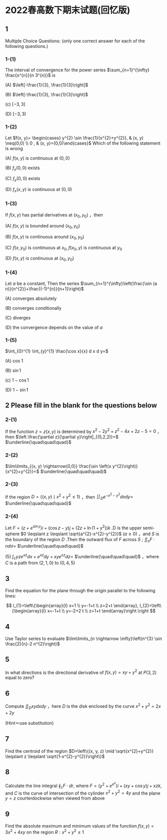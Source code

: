# 2022春高数下期末试题(回忆版)

## 1

Multiple Choice Questions: (only one correct answer for each of the following questions.)

### 1-(1)

The interval of convergence for the power series $\sum_{n=1}^{\infty} \frac{x^{n}}{n 3^{n}}$ is

(A) $\left[-\frac{1}{3}, \frac{1}{3}\right]$

(B) $\left[-\frac{1}{3}, \frac{1}{3}\right)$

(c) $[-3,3]$

(D) $[-3,3)$

### 1-(2)

Let $f(x, y)= \begin{cases} y^{2} \sin \frac{1}{x^{2}+y^{2}},  & (x, y) \neq(0,0) \\ 0 , &  (x, y)=(0,0)\end{cases}$ Which of the following statement is wrong

(A) $f(x, y)$ is continuous at $(0,0)$

(B) $f_{x}(0,0)$ exists

(C) $f_{y}(0,0)$ exists

(D) $f_{x}(x, y)$ is continuous at $(0,0)$

### 1-(3)

If $f(x, y)$ has partial derivatives at $\left(x_{0}, y_{0}\right)$ ，then

(A) $f(x, y)$ is bounded around $\left(x_{0}, y_{0}\right)$

(B) $f(x, y)$ is continuous around $\left(x_{0}, y_{0}\right)$

(C) $f\left(x, y_{0}\right)$ is continuous at $x_{0}, f\left(x_{0}, y\right)$ is continuous at $y_{0}$

(D) $f(x, y)$ is continuous at $\left(x_{0}, y_{0}\right)$

### 1-(4)

Let $a$ be a constant, Then the series $\sum_{n=1}^{\infty}\left(\frac{\sin (a n)}{n^{2}}+\frac{(-1)^{n}}{n+1}\right)$

(A) converges absolutely

(B) converges conditionally

(C) diverges

(D) the convergence depends on the value of $a$

### 1-(5)

$\int_{0}^{1} \int_{y}^{1} \frac{\cos x}{x} d x d y=$

(A) cos 1

(B)  $\sin 1$

(c)  $1-\cos 1$

(D)  $1-\sin 1$

## 2 Please fill in the blank for the questions below

### 2-(1)

If the function $z = z(x, y)$ is determined by $x^{2}-2 y^{2}+z^{2}-4 x+2 z-5=0$ ，then $\left.\frac{\partial z}{\partial y}\right|_{(5,2,2)}=$ $\underline{\quad\quad\quad}$

### 2-(2)

$\lim\limits_{(x, y) \rightarrow(0,0)} \frac{\sin \left(x y^{2}\right)}{x^{2}+y^{2}}=$ $\underline{\quad\quad\quad}$

### 2-(3)

If the region $D=\left\{(x, y) \mid x^{2}+y^{2} \leq 1\right\}$ ，then $\iint_{D} e^{-x^{2}-y^{2}} d x d y=$ $\underline{\quad\quad\quad}$

### 2-(4)

Let $F=\left(z+e^{\sin y}\right) i+(\cos z-y) j+\left(2 z+\ln \left(1+y^{2}\right)\right) k$ .D is the upper semi-sphere $0 \leqslant z \leqslant \sqrt{a^{2}-x^{2}-y^{2}}$ $(a \geq 0)$ ，and $S$ is the boundary of the region $D$ .Then the outward flux of $F$ across $S$ ; $\iint_{s} F \cdot n d \sigma=$ $\underline{\quad\quad\quad}$

(5)  $\int_c y z e^{x z} d x+e^{x z} d y+x y e^{x z} d z=$ $\underline{\quad\quad\quad}$ ，where $C$ is a path from $(2,1,0)$ to $(0,4,5)$

## 3

Find the equation for the plane through the origin parallel to the following lines:

$$
l_{1}=\left\{\begin{array}{l}
x=1 \\
y=-1+t \\
z=2+t
\end{array},
l_{2}=\left\{\begin{array}{l}
x=-1+t \\
y=-2+2 t \\
z=1+t
\end{array}\right.\right
$$

## 4

Use Taylor series to evaluate $\lim\limits_{n \rightarrow \infty}\left(n^{3} \sin \frac{2}{n}-2 n^{2}\right)$

## 5

In what directions is the directional derivative of $f(x, y)=x y+y^{2}$ at $P(3,2)$ equal to zero?

## 6

Compute $\iint_{D} x y d x d y$ ，here $D$ is the disk enclosed by the curve $x^{2}+y^{2}=2 x+2 y$

(Hint＝use substitution)

## 7

Find the centroid of the region $D=\left\{(x, y, z) \mid \sqrt{x^{2}+y^{2}} \leqslant z \leqslant \sqrt{1-x^{2}-y^{2}}\right\}$

## 8

Calculate the line integral $\oint_{c} F \cdot d r$, where $F=\left(y^{2}+e^{e^{x}}\right) i+(x y+\cos y) j+x z k$, and $C$ is the curve of intersection of the cylinder $x^{2}+y^{2}=4 y$ and the plane $y=z$ courterdockwise when viewed from above

## 9

Find the absolute maximum and minimum values of the function $f(x, y)=3 x^{2}+4 x y$ on the region $R: x^{2}+y^{2} \leqslant 1$
